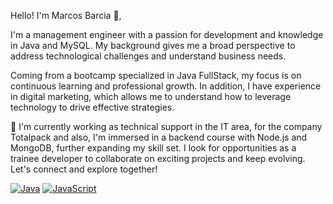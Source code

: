 Hello! I'm Marcos Barcia 👋, 

I'm a management engineer with a passion for development and knowledge in Java and MySQL. My background gives me a broad perspective to address technological challenges and understand business needs.

Coming from a bootcamp specialized in Java FullStack, my focus is on continuous learning and professional growth. In addition, I have experience in digital marketing, which allows me to understand how to leverage technology to drive effective strategies.

🔭 I'm currently working as technical support in the IT area, for the company Totalpack and also, I'm immersed in a backend course with Node.js and MongoDB, further expanding my skill set. I look for opportunities as a trainee developer to collaborate on exciting projects and keep evolving. Let's connect and explore together!

[![Java](https://img.shields.io/badge/Java-007396?style=for-the-badge&logo=java&logoColor=white&labelColor=101010)]()
[![JavaScript](https://img.shields.io/badge/JavaScript-F7DF1E?style=for-the-badge&logo=javascript&logoColor=white&labelColor=101010)]()

 





